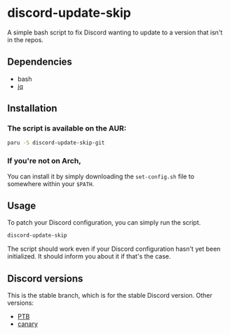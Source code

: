 # discord-update-skip
A simple bash script to fix Discord wanting to update to a version that isn't in the repos.


## Dependencies
 * bash
 * [jq](https://github.com/stedolan/jq)

## Installation
### The script is available on the AUR:
```sh
paru -S discord-update-skip-git
```
### If you're not on Arch,
You can install it by simply downloading the `set-config.sh` file to somewhere within your `$PATH`.

## Usage
To patch your Discord configuration, you can simply run the script.

```sh
discord-update-skip
```

The script should work even if your Discord configuration hasn't yet been initialized. It should inform you about it if that's the case.

## Discord versions
This is the stable branch, which is for the stable Discord version.
Other versions:
 * [PTB](https://github.com/n3oney/discord-update-skip/tree/ptb)
 * [canary](https://github.com/n3oney/discord-update-skip/tree/canary)